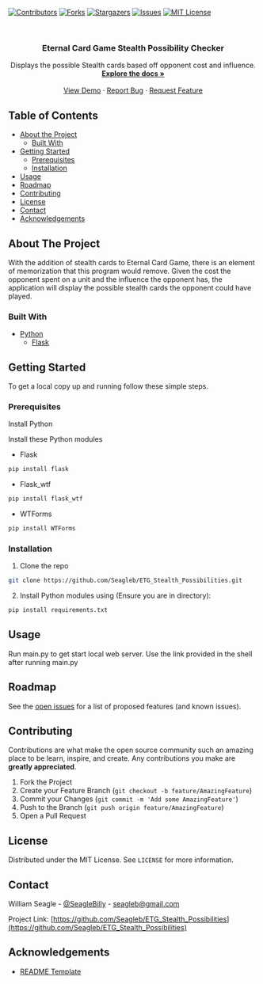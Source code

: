 <!--
*** Thanks for checking out this README Template. If you have a suggestion that would
*** make this better, please fork the repo and create a pull request or simply open
*** an issue with the tag "enhancement".
*** Thanks again! Now go create something AMAZING! :D
***
***
***
*** To avoid retyping too much info. Do a search and replace for the following:
*** Seagleb, ETG_Stealth_Possibilities, SeagleBilly, seagleb@gmail.com
-->





<!-- PROJECT SHIELDS -->
<!--
*** I'm using markdown "reference style" links for readability.
*** Reference links are enclosed in brackets [ ] instead of parentheses ( ).
*** See the bottom of this document for the declaration of the reference variables
*** for contributors-url, forks-url, etc. This is an optional, concise syntax you may use.
*** https://www.markdownguide.org/basic-syntax/#reference-style-links
-->
[![Contributors][contributors-shield]][contributors-url]
[![Forks][forks-shield]][forks-url]
[![Stargazers][stars-shield]][stars-url]
[![Issues][issues-shield]][issues-url]
[![MIT License][license-shield]][license-url]



<!-- PROJECT LOGO -->
<br />
<p align="center">

  <h3 align="center">Eternal Card Game Stealth Possibility Checker</h3>

  <p align="center">
    Displays the possible Stealth cards based off opponent cost and influence.
    <br />
    <a href="https://github.com/Seagleb/ETG_Stealth_Possibilities"><strong>Explore the docs »</strong></a>
    <br />
    <br />
    <a href="https://github.com/Seagleb/ETG_Stealth_Possibilities">View Demo</a>
    ·
    <a href="https://github.com/Seagleb/ETG_Stealth_Possibilities/issues">Report Bug</a>
    ·
    <a href="https://github.com/Seagleb/ETG_Stealth_Possibilities/issues">Request Feature</a>
  </p>
</p>



<!-- TABLE OF CONTENTS -->
## Table of Contents

* [About the Project](#about-the-project)
  * [Built With](#built-with)
* [Getting Started](#getting-started)
  * [Prerequisites](#prerequisites)
  * [Installation](#installation)
* [Usage](#usage)
* [Roadmap](#roadmap)
* [Contributing](#contributing)
* [License](#license)
* [Contact](#contact)
* [Acknowledgements](#acknowledgements)



<!-- ABOUT THE PROJECT -->
## About The Project

With the addition of stealth cards to Eternal Card Game, there is an element of memorization that this program would remove.  Given the cost the opponent spent on a unit and the influence the opponent has, the application will display the possible stealth cards the opponent could have played.

### Built With

* [Python]()
    * [Flask](https://flask.palletsprojects.com/en/2.0.x/)


<!-- GETTING STARTED -->
## Getting Started

To get a local copy up and running follow these simple steps.

### Prerequisites
Install Python

Install these Python modules
* Flask
```sh
pip install flask
```
* Flask_wtf
```sh
pip install flask_wtf
```

* WTForms
```sh
pip install WTForms
```

### Installation

1. Clone the repo
```sh
git clone https://github.com/Seagleb/ETG_Stealth_Possibilities.git
```
2. Install Python modules using (Ensure you are in directory):
```sh
pip install requirements.txt
```

<!-- USAGE EXAMPLES -->
## Usage

Run main.py to get start local web server.  Use the link provided in the shell after running main.py


<!-- ROADMAP -->
## Roadmap

See the [open issues](https://github.com/Seagleb/ETG_Stealth_Possibilities/issues) for a list of proposed features (and known issues).



<!-- CONTRIBUTING -->
## Contributing

Contributions are what make the open source community such an amazing place to be learn, inspire, and create. Any contributions you make are **greatly appreciated**.

1. Fork the Project
2. Create your Feature Branch (`git checkout -b feature/AmazingFeature`)
3. Commit your Changes (`git commit -m 'Add some AmazingFeature'`)
4. Push to the Branch (`git push origin feature/AmazingFeature`)
5. Open a Pull Request



<!-- LICENSE -->
## License

Distributed under the MIT License. See `LICENSE` for more information.



<!-- CONTACT -->
## Contact

William Seagle - [@SeagleBilly](https://twitter.com/SeagleBilly) - seagleb@gmail.com

Project Link: [https://github.com/Seagleb/ETG_Stealth_Possibilities](https://github.com/Seagleb/ETG_Stealth_Possibilities)



<!-- ACKNOWLEDGEMENTS -->
## Acknowledgements

* [README Template](https://github.com/othneildrew/Best-README-Template)





<!-- MARKDOWN LINKS & IMAGES -->
<!-- https://www.markdownguide.org/basic-syntax/#reference-style-links -->
[contributors-shield]: https://img.shields.io/github/contributors/Seagleb/ETG_Stealth_Possibilities.svg?style=flat-square
[contributors-url]: https://github.com/Seagleb/ETG_Stealth_Possibilities/graphs/contributors
[forks-shield]: https://img.shields.io/github/forks/Seagleb/ETG_Stealth_Possibilities.svg?style=flat-square
[forks-url]: https://github.com/Seagleb/ETG_Stealth_Possibilities/network/members
[stars-shield]: https://img.shields.io/github/stars/Seagleb/ETG_Stealth_Possibilities.svg?style=flat-square
[stars-url]: https://github.com/Seagleb/ETG_Stealth_Possibilities/stargazers
[issues-shield]: https://img.shields.io/github/issues/Seagleb/ETG_Stealth_Possibilities.svg?style=flat-square
[issues-url]: https://github.com/Seagleb/ETG_Stealth_Possibilities/issues
[license-shield]: https://img.shields.io/github/license/Seagleb/ETG_Stealth_Possibilities.svg?style=flat-square
[license-url]: https://github.com/Seagleb/ETG_Stealth_Possibilities/blob/master/LICENSE.txt
[linkedin-shield]: https://img.shields.io/badge/-LinkedIn-black.svg?style=flat-square&logo=linkedin&colorB=555
[linkedin-url]: https://linkedin.com/in/Seagleb
[product-screenshot]: images/screenshot.png
